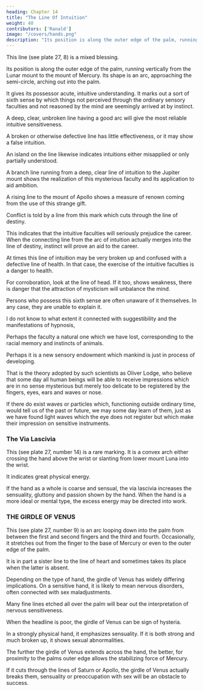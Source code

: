 ```yaml
---
heading: Chapter 14
title: "The Line Of Intuition"
weight: 40
contributors: ['Ranald']
image: "/covers/hands.png"
description: "Its position is along the outer edge of the palm, running vertically from the Lunar mount to the mount of Mercury."
---
```




This line (see plate 27, 8) is a mixed blessing.

Its position is along the outer edge of the palm, running vertically from the Lunar mount to the mount of Mercury. Its shape is an arc, approaching the semi-circle, arching out into the palm.

It gives its possessor acute, intuitive understanding. It marks out a sort of sixth sense by which things not perceived through the ordinary sensory faculties and not reasoned by the mind are seemingly arrived at by instinct.

A deep, clear, unbroken line having a good arc will give the most reliable intuitive sensitiveness.

A broken or otherwise defective line has little effectiveness, or it may show a false intuition.

An island on the line likewise indicates intuitions either misapplied or only partially understood.

A branch line running from a deep, clear line of intuition to the Jupiter mount shows the realization of this mysterious faculty and its application to aid ambition.

A rising line to the mount of Apollo shows a measure of renown coming from the use of this strange gift.

Conflict is told by a line from this mark which cuts through the line of destiny. 

This indicates that the intuitive faculties will seriously prejudice the career. When the connecting line from the arc of intuition actually merges into the line of destiny, instinct will prove an aid to the career.

At times this line of intuition may be very broken up and confused with a defective line of health. In that case, the exercise of the intuitive faculties is a danger to health. 

For corroboration, look at the line of head. If it too, shows weakness, there is danger that the attraction of mysticism will unbalance the mind.

Persons who possess this sixth sense are often unaware of it themselves. In any case, they are unable to explain it. 

I do not know to what extent it connected with suggestibility and the manifestations of hypnosis,

Perhaps the faculty a natural one which we have lost, corresponding to the racial memory and instincts of animals.

Perhaps it is a new sensory endowment which mankind is just in process of developing.

That is the theory adopted by such scientists as Oliver Lodge, who believe that some day all human beings will be able to receive impressions which are in no sense mysterious but merely too delicate to be registered by the fingers, eyes, ears and
waves or nose. 

If there do exist waves or particles which, functioning outside ordinary time, would tell us of the past or future, we may some day learn of them, just as we have found light waves which the eye does not register but which  make their impression
on sensitive instruments. 



### The Via Lascivia 

This (see plate 27, number 14) is a rare marking. It is a convex arch either crossing the hand above the wrist or slanting from lower mount Luna into the wrist. 

It indicates great physical energy. 

If the hand as a whole is coarse and sensual, the via lascivia increases the sensuality, gluttony and passion shown by the hand. When the hand is a more ideal or mental type, the excess energy may be directed into work.


### THE GIRDLE OF VENUS

This (see plate 27, number 9) is an arc looping down into the palm from between the first and second fingers and the third and fourth. Occasionally, it stretches out from the finger to the base of Mercury or even to the outer edge of the palm.


It is in part a sister line to the line of heart and sometimes takes its place when the latter is absent. 

Depending on the type of hand, the girdle of Venus has widely differing implications. On a sensitive hand, it is likely to mean nervous disorders, often connected with sex maladjustments. 

Many fine lines etched all over the palm will bear out the interpretation of nervous sensitiveness.

When the headline is poor, the girdle of Venus can be sign of hysteria.

In a strongly physical hand, it emphasizes sensuality. If it is both strong and much broken up, it shows sexual abnormalities.

The further the girdle of Venus extends across the hand, the better, for proximity to the palms outer edge allows the stabilizing force of Mercury. 

If it cuts through the lines of Saturn or Apollo, the girdle of Venus actually breaks them, sensuality or preoccupation with sex will be an obstacle to success.
